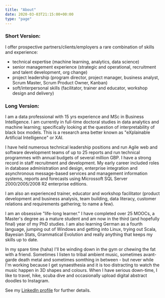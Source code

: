 ```yaml
---
title: "About"
date: 2020-03-03T21:15:00+00:00
type: "page"
---
```


### Short Version:

I offer prospective partners/clients/employers a rare combination of skills and experience:
*  technical expertise (machine learning, analytics, data science)
*  senior management experience (strategic and operational, recruitment and talent development, org change)
*  project leadership (program director, project manager, business analyst, Scrum Master, Scrum Product Owner, Kanban)
*  soft/interpersonal skills (facilitator, trainer and educator, workshop design and delivery)

### Long Version:

I am a data professional with 15 yrs experience and MSc in Business Intelligence. I am currently in full-time doctoral studies in data analytics and machine learning; specifically looking at the question of interpretability of black box models. This is a research area better known as "eXplainable Artificial Intelligence" or XAI.

I have held numerous technical leadership positions and run Agile web and software development teams of up to 25 reports and run technical programmes with annual budgets of several million GBP. I have a strong record in staff recruitment and development. My early career included roles in database administration and design, enterprise integration and asynchronous message-based services and management information systems, reports and forecasts using Microssoft SQL Server 2000/2005/2008 R2 enterprise editions.

I am also an experienced trainer, educator and workshop facilitator (product development and business analysis, team building, data literacy, customer relations and requirements gathering; to name a few).

I am an obsessive "life-long learner." I have completed over 25 MOOCs, a Master's degree as a mature student and am now in the third (and hopefully final) year of my PhD studies. I am also learning German as a fourth language, jumping out of Windows and getting into Linux, trying out Scala, Bayesian Stats, Grammatical Evolution and really anything that keeps my skills up to date.

In my spare time (haha) I'll be winding down in the gym or chewing the fat with a friend. Sometimes I listen to tribal ambient music, sometimes avant-garde death metal and sometimes somthing in between - but never while I'm working because I get synaesthesia and it is too distracting to watch the music happen in 3D shapes and colours. When I have serious down-time, I like to travel, hike, scuba dive and occasionally upload digital abstract doodles to Instagram.

See my [LinkedIn profile](https://www.linkedin.com/in/julian-hatwell-2297855/) for further details.